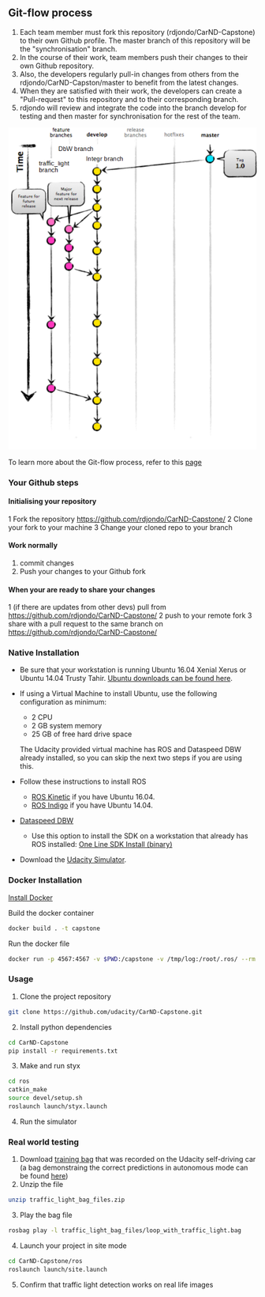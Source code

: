 
## Git-flow process
1. Each team member must fork this repository (rdjondo/CarND-Capstone) to their own Github profile. The master branch of this repository will be the "synchronisation" branch.
2. In the course of their work, team members push their changes to their own Github repository.
3. Also, the developers regularly pull-in changes from others from the rdjondo/CarND-Capston/master to benefit from the latest changes.
4. When they are satisfied with their work, the developers can create a "Pull-request" to this repository and to their corresponding branch.
4. rdjondo will review and integrate the code into the branch develop for testing and then master for synchronisation for the rest of the team.

![Alt text](imgs/git-flow.png?raw=true "Title")

To learn more about the Git-flow process, refer to this [page](https://datasift.github.io/gitflow/IntroducingGitFlow.html)

### Your Github steps

#### Initialising your repository
1 Fork the repository https://github.com/rdjondo/CarND-Capstone/
2 Clone your fork to your machine
3 Change your cloned repo to your branch

#### Work normally
1. commit changes
2. Push your changes to your Github fork

#### When your are ready to share your changes
1 (if there are updates from other devs) pull from  https://github.com/rdjondo/CarND-Capstone/
2 push to your remote fork
3 share with a pull request to the same branch on https://github.com/rdjondo/CarND-Capstone/


### Native Installation

* Be sure that your workstation is running Ubuntu 16.04 Xenial Xerus or Ubuntu 14.04 Trusty Tahir. [Ubuntu downloads can be found here](https://www.ubuntu.com/download/desktop).
* If using a Virtual Machine to install Ubuntu, use the following configuration as minimum:
  * 2 CPU
  * 2 GB system memory
  * 25 GB of free hard drive space

  The Udacity provided virtual machine has ROS and Dataspeed DBW already installed, so you can skip the next two steps if you are using this.

* Follow these instructions to install ROS
  * [ROS Kinetic](http://wiki.ros.org/kinetic/Installation/Ubuntu) if you have Ubuntu 16.04.
  * [ROS Indigo](http://wiki.ros.org/indigo/Installation/Ubuntu) if you have Ubuntu 14.04.
* [Dataspeed DBW](https://bitbucket.org/DataspeedInc/dbw_mkz_ros)
  * Use this option to install the SDK on a workstation that already has ROS installed: [One Line SDK Install (binary)](https://bitbucket.org/DataspeedInc/dbw_mkz_ros/src/81e63fcc335d7b64139d7482017d6a97b405e250/ROS_SETUP.md?fileviewer=file-view-default)
* Download the [Udacity Simulator](https://github.com/udacity/CarND-Capstone/releases/tag/v1.2).

### Docker Installation
[Install Docker](https://docs.docker.com/engine/installation/)

Build the docker container
```bash
docker build . -t capstone
```

Run the docker file
```bash
docker run -p 4567:4567 -v $PWD:/capstone -v /tmp/log:/root/.ros/ --rm -it capstone
```

### Usage

1. Clone the project repository
```bash
git clone https://github.com/udacity/CarND-Capstone.git
```

2. Install python dependencies
```bash
cd CarND-Capstone
pip install -r requirements.txt
```
3. Make and run styx
```bash
cd ros
catkin_make
source devel/setup.sh
roslaunch launch/styx.launch
```
4. Run the simulator

### Real world testing
1. Download [training bag](https://drive.google.com/file/d/0B2_h37bMVw3iYkdJTlRSUlJIamM/view?usp=sharing) that was recorded on the Udacity self-driving car (a bag demonstraing the correct predictions in autonomous mode can be found [here](https://drive.google.com/open?id=0B2_h37bMVw3iT0ZEdlF4N01QbHc))
2. Unzip the file
```bash
unzip traffic_light_bag_files.zip
```
3. Play the bag file
```bash
rosbag play -l traffic_light_bag_files/loop_with_traffic_light.bag
```
4. Launch your project in site mode
```bash
cd CarND-Capstone/ros
roslaunch launch/site.launch
```
5. Confirm that traffic light detection works on real life images

